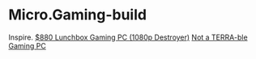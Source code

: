 # Micro.Gaming-build
Inspire. [$880 Lunchbox Gaming PC (1080p Destroyer)](https://youtu.be/3BguJvWsyaM) [Not a TERRA-ble Gaming PC](https://youtu.be/UgPgJMDNTxA)
